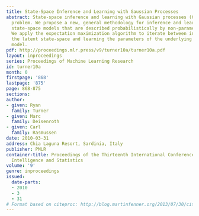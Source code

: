 ```yaml
---
title: State-Space Inference and Learning with Gaussian Processes
abstract: State-space inference and learning with Gaussian processes (GPs) is an unsolved
  problem. We propose a new, general methodology for inference and learning in nonlinear
  state-space models that are described probabilistically by non-parametric GP models.
  We apply the expectation maximization algorithm to iterate between inference in
  the latent state-space and learning the parameters of the underlying GP dynamics
  model.
pdf: http://proceedings.mlr.press/v9/turner10a/turner10a.pdf
layout: inproceedings
series: Proceedings of Machine Learning Research
id: turner10a
month: 0
firstpage: '868'
lastpage: '875'
page: 868-875
sections: 
author:
- given: Ryan
  family: Turner
- given: Marc
  family: Deisenroth
- given: Carl
  family: Rasmussen
date: 2010-03-31
address: Chia Laguna Resort, Sardinia, Italy
publisher: PMLR
container-title: Proceedings of the Thirteenth International Conference on Artificial
  Intelligence and Statistics
volume: '9'
genre: inproceedings
issued:
  date-parts:
  - 2010
  - 3
  - 31
# Format based on citeproc: http://blog.martinfenner.org/2013/07/30/citeproc-yaml-for-bibliographies/
---
```

